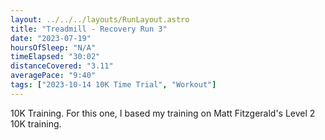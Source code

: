 ```yaml
---
layout: ../../../layouts/RunLayout.astro
title: "Treadmill - Recovery Run 3"
date: "2023-07-19"
hoursOfSleep: "N/A"
timeElapsed: "30:02"
distanceCovered: "3.11"
averagePace: "9:40"
tags: ["2023-10-14 10K Time Trial", "Workout"]
---
```


10K Training. For this one, I based my training on Matt Fitzgerald's Level 2 10K training.
